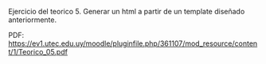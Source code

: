 Ejercicio del teorico 5. Generar un html a partir de un template diseñado anteriormente. 

PDF: https://ev1.utec.edu.uy/moodle/pluginfile.php/361107/mod_resource/content/1/Teorico_05.pdf
